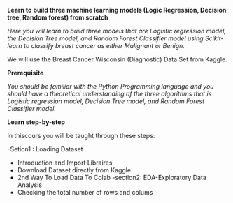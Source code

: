 **Learn to build three machine learning models (Logic Regression, Decision tree, Random forest) from scratch**


*Here you will learn to build three models that are Logistic regression model, the Decision Tree model, and Random Forest Classifier model using Scikit-learn to classify breast cancer as either Malignant or Benign.*

We will use the Breast Cancer Wisconsin (Diagnostic) Data Set from Kaggle.

**Prerequisite**

*You should be familiar with the Python Programming language and you should have a theoretical understanding of the three algorithms that is Logistic regression model, Decision Tree model, and Random Forest Classifier model.*

**Learn step-by-step**

In thiscours you will be taught through these steps:

-Setion1 : Loading Dataset
-  Introduction and Import Libraires
-  Download Dataset directly from Kaggle
-  2nd Way To Load Data To Colab
-section2: EDA-Exploratory Data Analysis
-  Checking the total number of rows and colums
